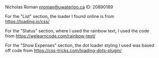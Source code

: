 Nicholas Roman
nroman@uwaterloo.ca
ID: 20890189

For the "List" section, the loader I found online is from https://loading.io/css/

For the "Status" section, where I used the rainbow text, I used the code from https://welearncode.com/rainbow-text/

For the "Show Expenses" section, the dot loader styling I used was based off code from https://css-tricks.com/loading-dots-plugin/